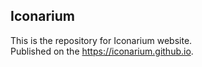 ## Iconarium

This is the repository for Iconarium website.\
Published on the https://iconarium.github.io.